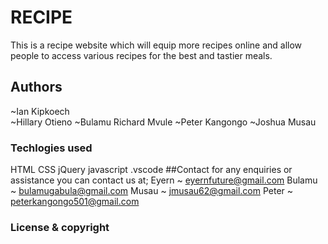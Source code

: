 # RECIPE
This is a recipe website which will equip more recipes online and allow people to access various recipes for the best and tastier meals.
## Authors
~Ian Kipkoech  
~Hillary Otieno
~Bulamu Richard Mvule
~Peter Kangongo
~Joshua Musau
### Techlogies used
HTML
CSS
jQuery
javascript
.vscode
##Contact
for any enquiries or assistance you can contact us at; Eyern ~ eyernfuture@gmail.com
    Bulamu ~ bulamugabula@gmail.com
    Musau ~ jmusau62@gmail.com
    Peter ~ peterkangongo501@gmail.com
### License & copyright
